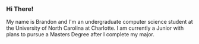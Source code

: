 ### Hi There!

My name is Brandon and I'm an undergraduate computer science student at the University of North Carolina at Charlotte. I am currently a Junior with plans to pursue a Masters Degree after I complete my major. 
